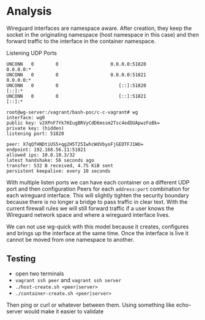 # Analysis

Wireguard interfaces are namespace aware. After creation, they keep the 
socket in the originating namespace (host namespace in this case) and then 
forward traffic to the interface in the container namespace.

Listening UDP Ports
```commandline
UNCONN   0        0                   0.0.0.0:51820           0.0.0.0:*        
UNCONN   0        0                   0.0.0.0:51821           0.0.0.0:*        
UNCONN   0        0                      [::]:51820              [::]:*        
UNCONN   0        0                      [::]:51821              [::]:*        
```

```commandline
root@wg-server:/vagrant/bash-poc/c-c-vagrant# wg
interface: wg0
public key: v2XPnF7Yk7KEugBRVyCdD6mssm2Tsc4edDUApwzFoBk=
private key: (hidden)
listening port: 51820

peer: X7qQfHNDtiUS5+qg2H5T25IwhcWdVbyoFjGEDTFJ1WU=
endpoint: 192.168.56.11:51821
allowed ips: 10.0.10.3/32
latest handshake: 56 seconds ago
transfer: 532 B received, 4.75 KiB sent
persistent keepalive: every 10 seconds
```


With multiple listen ports we can have each container on a different UDP 
port and then configuration Peers for each `address:port` combination for each
wireguard interface. This will slightly tighten the security boundary 
because there is no longer a bridge to pass traffic in clear text. With the 
current firewall rules we will still forward traffic if a user knows the 
Wireguard network space and where a wireguard interface lives. 

We can not use wg-quick with this model because it creates, configures and 
brings up the interface at the same time. Once the interface is live it 
cannot be moved from one namespace to another.

## Testing 
* open two terminals
* `vagrant ssh peer` and `vagrant ssh server`
* `./host-create.sh <peer|server>`
* `./container-create.sh <peer|server>`

Then ping or curl or whatever between them. Using something like echo-server would make it easier to validate